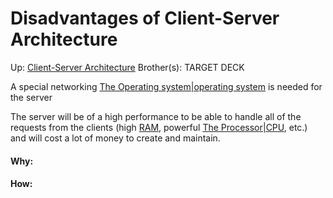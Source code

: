 # Disadvantages of Client-Server Architecture

Up: [Client-Server Architecture](client-server_architecture)
Brother(s):
TARGET DECK

A special networking [The Operating system|operating system](the_operating_system|operating_system) is needed for the server

The server will be of a high performance to be able to handle all of the requests from the clients (high [RAM](ram), powerful [The Processor|CPU](the_processor|cpu), etc.) and will cost a lot of money to create and maintain.



































#### Why:
#### How:









